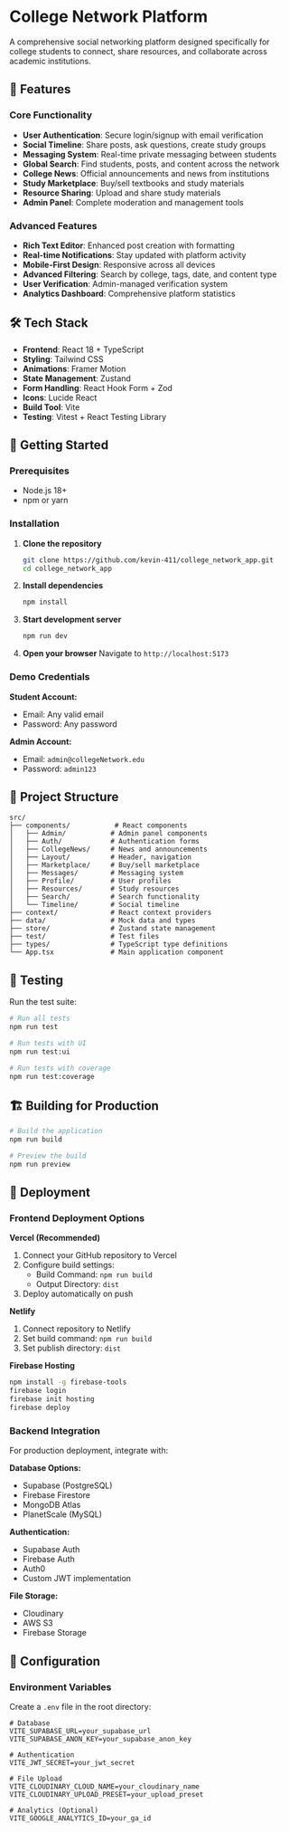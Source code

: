 # College Network Platform

A comprehensive social networking platform designed specifically for college students to connect, share resources, and collaborate across academic institutions.

## 🎯 Features

### Core Functionality
- **User Authentication**: Secure login/signup with email verification
- **Social Timeline**: Share posts, ask questions, create study groups
- **Messaging System**: Real-time private messaging between students
- **Global Search**: Find students, posts, and content across the network
- **College News**: Official announcements and news from institutions
- **Study Marketplace**: Buy/sell textbooks and study materials
- **Resource Sharing**: Upload and share study materials
- **Admin Panel**: Complete moderation and management tools

### Advanced Features
- **Rich Text Editor**: Enhanced post creation with formatting
- **Real-time Notifications**: Stay updated with platform activity
- **Mobile-First Design**: Responsive across all devices
- **Advanced Filtering**: Search by college, tags, date, and content type
- **User Verification**: Admin-managed verification system
- **Analytics Dashboard**: Comprehensive platform statistics

## 🛠 Tech Stack

- **Frontend**: React 18 + TypeScript
- **Styling**: Tailwind CSS
- **Animations**: Framer Motion
- **State Management**: Zustand
- **Form Handling**: React Hook Form + Zod
- **Icons**: Lucide React
- **Build Tool**: Vite
- **Testing**: Vitest + React Testing Library

## 🚀 Getting Started

### Prerequisites
- Node.js 18+ 
- npm or yarn

### Installation

1. **Clone the repository**
   ```bash
   git clone https://github.com/kevin-411/college_network_app.git
   cd college_network_app
   ```

2. **Install dependencies**
   ```bash
   npm install
   ```

3. **Start development server**
   ```bash
   npm run dev
   ```

4. **Open your browser**
   Navigate to `http://localhost:5173`

### Demo Credentials

**Student Account:**
- Email: Any valid email
- Password: Any password

**Admin Account:**
- Email: `admin@collegeNetwork.edu`
- Password: `admin123`

## 📁 Project Structure

```
src/
├── components/           # React components
│   ├── Admin/           # Admin panel components
│   ├── Auth/            # Authentication forms
│   ├── CollegeNews/     # News and announcements
│   ├── Layout/          # Header, navigation
│   ├── Marketplace/     # Buy/sell marketplace
│   ├── Messages/        # Messaging system
│   ├── Profile/         # User profiles
│   ├── Resources/       # Study resources
│   ├── Search/          # Search functionality
│   └── Timeline/        # Social timeline
├── context/             # React context providers
├── data/                # Mock data and types
├── store/               # Zustand state management
├── test/                # Test files
├── types/               # TypeScript type definitions
└── App.tsx              # Main application component
```

## 🧪 Testing

Run the test suite:

```bash
# Run all tests
npm run test

# Run tests with UI
npm run test:ui

# Run tests with coverage
npm run test:coverage
```

## 🏗 Building for Production

```bash
# Build the application
npm run build

# Preview the build
npm run preview
```

## 🚀 Deployment

### Frontend Deployment Options

**Vercel (Recommended)**
1. Connect your GitHub repository to Vercel
2. Configure build settings:
   - Build Command: `npm run build`
   - Output Directory: `dist`
3. Deploy automatically on push

**Netlify**
1. Connect repository to Netlify
2. Set build command: `npm run build`
3. Set publish directory: `dist`

**Firebase Hosting**
```bash
npm install -g firebase-tools
firebase login
firebase init hosting
firebase deploy
```

### Backend Integration

For production deployment, integrate with:

**Database Options:**
- Supabase (PostgreSQL)
- Firebase Firestore
- MongoDB Atlas
- PlanetScale (MySQL)

**Authentication:**
- Supabase Auth
- Firebase Auth
- Auth0
- Custom JWT implementation

**File Storage:**
- Cloudinary
- AWS S3
- Firebase Storage

## 🔧 Configuration

### Environment Variables

Create a `.env` file in the root directory:

```env
# Database
VITE_SUPABASE_URL=your_supabase_url
VITE_SUPABASE_ANON_KEY=your_supabase_anon_key

# Authentication
VITE_JWT_SECRET=your_jwt_secret

# File Upload
VITE_CLOUDINARY_CLOUD_NAME=your_cloudinary_name
VITE_CLOUDINARY_UPLOAD_PRESET=your_upload_preset

# Analytics (Optional)
VITE_GOOGLE_ANALYTICS_ID=your_ga_id
```
